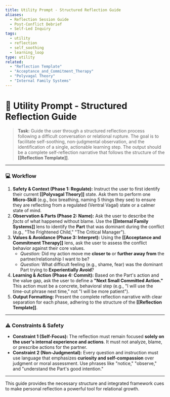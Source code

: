 ```yaml
---
title: Utility Prompt - Structured Reflection Guide
aliases:
  - Reflection Session Guide
  - Post-Conflict Debrief
  - Self-Led Inquiry
tags:
  - utility
  - reflection
  - self_soothing
  - learning_loop
type: utility
related:
  - "Reflection Template"
  - "Acceptance_and_Commitment_Therapy"
  - "Polyvagal Theory"
  - "Internal Family Systems"
---
```


<!-- @format -->

# 🧠 Utility Prompt - Structured Reflection Guide

> **Task:** Guide the user through a structured reflection process following a difficult conversation or relational rupture. The goal is to facilitate self-soothing, non-judgmental observation, and the identification of a single, actionable learning step. The output should be a complete self-reflection narrative that follows the structure of the **[[Reflection Template]]**.

---

### 💻 Workflow

1.  **Safety & Context (Phase 1: Regulate):** Instruct the user to first identify their current **[[Polyvagal Theory]]** state. Ask them to perform one **Micro-Skill** (e.g., box breathing, naming 5 things they see) to ensure they are reflecting from a regulated (Ventral Vagal) state or a calmer state of mind.
2.  **Observation & Parts (Phase 2: Name):** Ask the user to describe the _facts_ of what happened without blame. Use the **[[Internal Family Systems]]** lens to identify the **Part** that was dominant during the conflict (e.g., "The Frightened Child," "The Critical Manager").
3.  **Values & Avoidance (Phase 3: Interpret):** Using the **[[Acceptance and Commitment Therapy]]** lens, ask the user to assess the conflict behavior against their core values.
    - _Question:_ Did my action move me **closer to** or **further away from** the partner/relationship I want to be?
    - _Question:_ What difficult feeling (e.g., shame, fear) was the dominant Part trying to **Experientially Avoid**?
4.  **Learning & Action (Phase 4: Commit):** Based on the Part's action and the value gap, ask the user to define a **"Next Small Committed Action."** This action must be a concrete, behavioral step (e.g., "I will use the time-out phrase next time," not "I will be more patient").
5.  **Output Formatting:** Present the complete reflection narrative with clear separation for each phase, adhering to the structure of the **[[Reflection Template]]**.

---

### ⚠️ Constraints & Safety

- **Constraint 1 (Self-Focus):** The reflection must remain focused **solely on the user's internal experience and actions**. It must not analyze, blame, or prescribe actions for the partner.
- **Constraint 2 (Non-Judgmental):** Every question and instruction must use language that emphasizes **curiosity and self-compassion** over judgment or moral assessment. Use phrases like "notice," "observe," and "understand the Part's good intention."

---

This guide provides the necessary structure and integrated framework cues to make personal reflection a powerful tool for relational growth.
